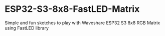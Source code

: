 # ESP32-S3-8x8-FastLED-Matrix
Simple and fun sketches to play with Waveshare ESP32 S3 8x8 RGB Matrix using FastLED library
